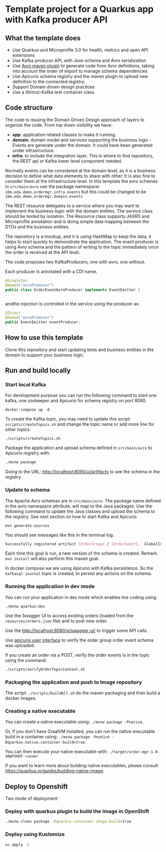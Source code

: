 # Template project for a Quarkus app with Kafka producer API

## What the template does

* Use Quarkus and Microprofile 3.0 for health, metrics and open API extensions
* Use Kafka producer API, with Json schema and Avro serialization
* Use [Avro maven plugin](https://avro.apache.org/docs/current/gettingstartedjava.html#Serializing+and+deserializing+without+code+generation) to generate code from Avro definitions, taking into account the order of import to manage schema dependencies
* Use Apicurio schema registry and the maven plugin to upload new definition to the connected registry.
* Support Domain driven design practices
* Use a Strimzi-Kafka test container class 

## Code structure

The code is reusing the Domain Driven Design approach of layers to organize the code. From top down visibility we have:

* **app**: application related classes to make it running.
* **domain**: domain model and services supporting the business logic - Events are generate under the domain. It could have bean generated under infrastructure.
* **infra**: to include the integration layer. This is where to find repository, the REST api or Kafka lower level component needed.

Normally events can be considered at the domain level, as it is a business decision to define what data elements to share with other. 
It is also fine to consider them at the infrastructure level. In this template the avro schemas in `src/main/avro` use the package namespace: `ibm.eda.demo.ordermgr.infra.events` but this could
be changed to be `ibm.eda.demo.ordermgr.domain.events`

The REST resource delegates to a service where you may want to implement the business logic with the domain entities. The service class should be tested by isolation. 
The Resource class supports JAXRS and Microprofile annotation and is doing simple data mapping between the DTOs and the business entities. 

The repository is a mockup, and it is using HashMap to keep the data, it helps to start quickly to demonstrate the application. 
The event producer is using Avro schema and the pattern of writing to the topic immediately once the order is received at the API level. 

The code proposes two KafkaProducers, one with avro, one without. 

Each producer is annotated with a CDI name, 

```java
@Singleton
@Named("avroProducer")
public class OrderEventAvroProducer implements EventEmitter {
..
```

andthe injection is controlled in the service using the producer as:

```java
@Inject
@Named("avroProducer")
public EventEmitter eventProducer;
```

## How to use this template

Clone this repository and start updating tests and business entities in the domain to support
your business logic.

## Run and build locally

### Start local Kafka

For development purpose you can run the following command to start one kafka, one zookeeper and Apicurio for schema registry on port 8090.

```shell
docker-compose up -d
```

To create the Kafka topic, you may need to update this script: `scripts/createTopics.sh` and change the topic name or add more line for other topics

```shell
./scripts/createTopics.sh
```

Package the application and upload schema defined in `src/main/avro` to Apicurio registry with:

```sh
./mvnw package
```

Going to the URL: [http://localhost:8090/ui/artifacts](http://localhost:8090/ui/artifacts) to see the schema in the registry.

### Update to schema

The Apache Avro schemas are in `src/main/avro`. The package name defined in the avro namespace attribute, will map to the Java packages. Use the following command to update the Java classes and upload the schema to the registry. See next section on how to start Kafka and Apicurio.

```shell
mvn generate-sources
```

You should see messages like this in the terminal log:

```sh
Successfully registered artifact [OrderGroup] / [OrderEvent].  GlobalId is [1]
```

Each time this goal is run, a new version of the schema is created. Remark: `mvn install` will also perform this maven goal.

In docker compose we are using Apicurio with Kafka persistence. So the `kafkasql-journal`  topic is created, to persist any actions on the schema. 

### Running the application in dev mode

You can run your application in dev mode which enables live coding using:

```
./mvnw quarkus:dev
```

Use the Swagger UI to access existing orders (loaded from the `resources/orders.json` file) and to post new order.

Use the [http://localhost:8080/q/swagger-ui/](http://localhost:8080/q/swagger-ui/) to trigger some API calls.

Use [apicurio user interface](http://localhost:8090/ui/) to verify the order group order event schema was uploaded.

If you create an order via a POST, verify the order events is in the topic using the command:

```sh
./scripts/verifyOrderTopicContent.sh
```

### Packaging the application and push to Image repository

The script: `./scripts/buildAll.sh` do the maven packaging and then build a docker images.

### Creating a native executable

You can create a native executable using: `./mvnw package -Pnative`.

Or, if you don't have GraalVM installed, you can run the native executable build in a container using: `./mvnw package -Pnative -Dquarkus.native.container-build=true`.

You can then execute your native executable with: `./target/order-mgr-1.0-SNAPSHOT-runner`

If you want to learn more about building native executables, please consult https://quarkus.io/guides/building-native-image.

## Deploy to Openshift

Two mode of deployment:

### Deploy with quarkus plugin to build the image in OpenShift

```sh
./mvnw clean package -Dquarkus.container-image.build=true
```

### Deploy using Kustomize

```sh
oc apply -k 
```